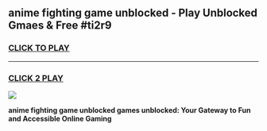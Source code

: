 
## anime fighting game unblocked - Play Unblocked Gmaes & Free #ti2r9
<h3>
<a href="https://premium.freeplayer.one?title=anime_fighting_game_unblocked&ref=01M">CLICK TO PLAY</a></h3>
<hr>

<h3>
<a href="https://premium.freeplayer.one?title=anime_fighting_game_unblocked&ref=01M">CLICK 2 PLAY</a>
  
</h3>

<a href="https://premium.freeplayer.one?title=anime_fighting_game_unblocked&ref=01M"><img src="https://clearcache.store/games.png"></a>


**anime fighting game unblocked games unblocked: Your Gateway to Fun and Accessible Online Gaming**
